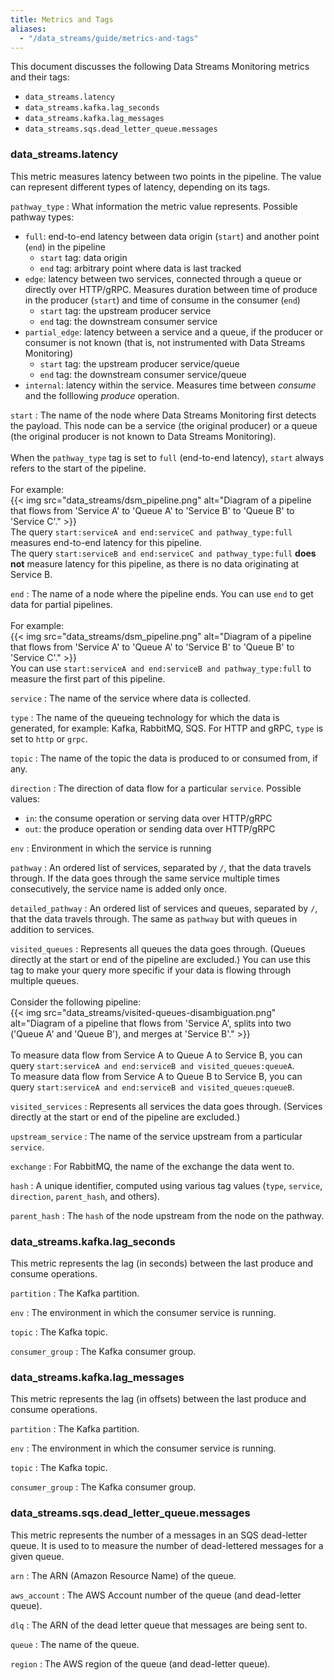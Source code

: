 ```yaml
---
title: Metrics and Tags
aliases:
  - "/data_streams/guide/metrics-and-tags"
---
```


This document discusses the following Data Streams Monitoring metrics and their tags:

- `data_streams.latency`
- `data_streams.kafka.lag_seconds`
- `data_streams.kafka.lag_messages`
- `data_streams.sqs.dead_letter_queue.messages`

### data_streams.latency

This metric measures latency between two points in the pipeline. The value can represent different types of latency, depending on its tags.

`pathway_type`
: What information the metric value represents. Possible pathway types:
  <br/>
  - `full`: end-to-end latency between data origin (`start`) and another point (`end`) in the pipeline
     - `start` tag: data origin
     - `end` tag: arbitrary point where data is last tracked
  - `edge`: latency between two services, connected through a queue or directly over HTTP/gRPC. Measures duration between time of produce in the producer (`start`) and time of consume in the consumer (`end`)
     - `start` tag: the upstream producer service
     - `end` tag: the downstream consumer service
  - `partial_edge`: latency between a service and a queue, if the producer or consumer is not known (that is, not instrumented with Data Streams Monitoring)
     - `start` tag: the upstream producer service/queue
     - `end` tag: the downstream consumer service/queue
  - `internal`: latency within the service. Measures time between _consume_ and the folllowing _produce_ operation.

`start`
: The name of the node where Data Streams Monitoring first detects the payload. This node can be a service (the original producer) or a queue (the original producer is not known to Data Streams Monitoring).
  <br/><br/>
  When the `pathway_type` tag is set to `full` (end-to-end latency), `start` always refers to the start of the pipeline.
  <br/><br/>
  For example:
  <br/>
  {{< img src="data_streams/dsm_pipeline.png" alt="Diagram of a pipeline that flows from 'Service A' to 'Queue A' to 'Service B' to 'Queue B' to 'Service C'." >}}
  <br/>
  The query `start:serviceA and end:serviceC and pathway_type:full` measures end-to-end latency for this pipeline.
  <br/>
  The query `start:serviceB and end:serviceC and pathway_type:full` **does not** measure latency for this pipeline, as there is no data originating at Service B.

`end`
: The name of a node where the pipeline ends. You can use `end` to get data for partial pipelines.
  <br/><br/>
  For example:
  <br/>
  {{< img src="data_streams/dsm_pipeline.png" alt="Diagram of a pipeline that flows from 'Service A' to 'Queue A' to 'Service B' to 'Queue B' to 'Service C'." >}}
  <br/>
  You can use `start:serviceA and end:serviceB and pathway_type:full` to measure the first part of this pipeline.
  <br/>

`service`
: The name of the service where data is collected.

`type`
: The name of the queueing technology for which the data is generated, for example: Kafka, RabbitMQ, SQS. For HTTP and gRPC, `type` is set to `http` or `grpc`.

`topic`
: The name of the topic the data is produced to or consumed from, if any.

`direction`
: The direction of data flow for a particular `service`. Possible values:
  <br/>
  - `in`: the consume operation or serving data over HTTP/gRPC
  - `out`: the produce operation or sending data over HTTP/gRPC

`env`
: Environment in which the service is running

`pathway`
: An ordered list of services, separated by `/`, that the data travels through. If the data goes through the same service multiple times consecutively, the service name is added only once.

`detailed_pathway`
: An ordered list of services and queues, separated by `/`, that the data travels through. The same as `pathway` but with queues in addition to services.

`visited_queues`
: Represents all queues the data goes through. (Queues directly at the start or end of the pipeline are excluded.) You can use this tag to make your query more specific if your data is flowing through multiple queues.
  <br/><br/>
  Consider the following pipeline:
  <br/>
  {{< img src="data_streams/visited-queues-disambiguation.png" alt="Diagram of a pipeline that flows from 'Service A', splits into two ('Queue A' and 'Queue B'), and merges at 'Service B'." >}}
  <br/><br/>
  To measure data flow from Service A to Queue A to Service B, you can query `start:serviceA and end:serviceB and visited_queues:queueA`.
  <br/>
  To measure data flow from Service A to Queue B to Service B, you can query `start:serviceA and end:serviceB and visited_queues:queueB`.

`visited_services`
: Represents all services the data goes through. (Services directly at the start or end of the pipeline are excluded.)

`upstream_service`
: The name of the service upstream from a particular `service`.

`exchange`
: For RabbitMQ, the name of the exchange the data went to.

`hash`
: A unique identifier, computed using various tag values (`type`, `service`, `direction`, `parent_hash`, and others).

`parent_hash`
: The `hash` of the node upstream from the node on the pathway.

### data_streams.kafka.lag_seconds

This metric represents the lag (in seconds) between the last produce and consume operations.

`partition`
: The Kafka partition.

`env`
: The environment in which the consumer service is running.

`topic`
: The Kafka topic.

`consumer_group`
: The Kafka consumer group.

### data_streams.kafka.lag_messages

This metric represents the lag (in offsets) between the last produce and consume operations.

`partition`
: The Kafka partition.

`env`
: The environment in which the consumer service is running.

`topic`
: The Kafka topic.

`consumer_group`
: The Kafka consumer group.


### data_streams.sqs.dead_letter_queue.messages

This metric represents the number of a messages in an SQS dead-letter queue. It is used to to measure the number of dead-lettered messages for a given queue.

`arn`
: The ARN (Amazon Resource Name) of the queue.

`aws_account`
: The AWS Account number of the queue (and dead-letter queue).

`dlq`
: The ARN of the dead letter queue that messages are being sent to.

`queue`
: The name of the queue.

`region`
: The AWS region of the queue (and dead-letter queue).
